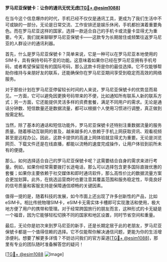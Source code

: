 **罗马尼亚保號卡：让你的通讯无忧无虑[[TG💪+ @esim1088](https://t.me/s/esim1088)]**

在当今这个信息爆炸的时代，手机已经不仅仅是通讯工具，更成为了我们生活中不可或缺的一部分。无论是日常交流、工作安排还是娱乐休闲，手机都扮演着重要角色。而在罗马尼亚这样的国家，选择一款适合自己的手机卡或流量卡显得尤为重要。今天，我们就来聊聊罗马尼亚保號卡——这款专为长期居住或频繁往返罗马尼亚的人群设计的通讯利器。

首先，什么是罗马尼亚保號卡？简单来说，它是一种可以在罗马尼亚本地使用的SIM卡，具有保持号码不变的功能。这意味着如果你已经在罗马尼亚拥有手机号码，或者希望保留现有的国际号码，那么这款卡将是你的最佳选择。它不仅能够帮助你维持与亲朋好友的联系，还能确保你在罗马尼亚期间享受到稳定而高效的网络服务。

对于那些计划在罗马尼亚停留较长时间的人来说，罗马尼亚保號卡的优势显而易见。一方面，它可以避免因更换号码带来的不便，比如通知所有联系人新的联系方式；另一方面，它还能提供灵活多样的资费套餐，满足不同用户的需求。无论是通话分钟数、短信数量还是数据流量，都可以根据个人使用习惯进行调整，真正做到按需定制。

当然，除了基本的通话和短信功能外，罗马尼亚保號卡还特别注重数据流量的服务质量。随着移动互联网的普及，越来越多的人依赖于手机上网获取资讯、观看视频甚至是远程办公。因此，这款卡提供的高速上网体验就显得尤为重要。无论是浏览网页、下载文件还是在线直播，都能以流畅的速度完成操作，让用户体验到前所未有的便捷。

那么，如何选择适合自己的罗马尼亚保號卡呢？这需要结合自身的需求来进行考量。例如，如果你经常需要拨打长途电话，那么可以选择包含更多国际直拨优惠的套餐；如果你主要依赖于社交媒体和即时通讯软件，那么高性价比的数据流量方案会更加划算。此外，在挑选运营商时也要注意其覆盖范围和服务稳定性，毕竟良好的信号质量和客服支持是保障通信顺畅的关键因素。

值得一提的是，随着科技的发展，如今市面上还出现了许多创新性的产品，比如eSIM卡。相比传统物理SIM卡，eSIM卡无需实体卡槽即可实现激活和使用，极大地方便了用户的携带和管理。对于经常跨国旅行的朋友而言，这种形式的卡无疑是一个福音，因为它能够轻松切换不同的国家和地区设置，同时节省空间和重量。

最后，无论你是初次来到罗马尼亚的新手，还是长期定居于此的老朋友，罗马尼亚保號卡都是一个值得信赖的选择。它不仅能帮你解决通信问题，更能为你的生活增添便利。想要了解更多详情？不妨访问我们的官方渠道[[TG💪+ @esim1088](https://t.me/s/esim1088)]，那里有专业的团队随时准备解答您的疑问！

[[TG💪+ @esim1088](https://t.me/s/esim1088) ![Image](https://i.postimg.cc/4NQfJmqS/Snipaste-2025-05-13-00-14-12.png)]